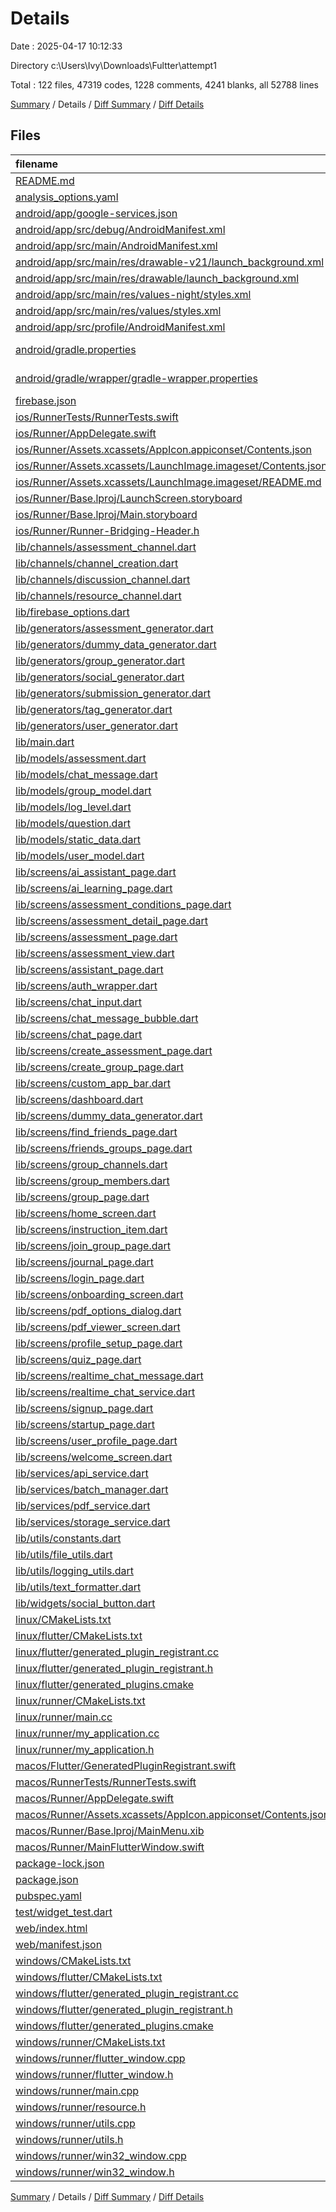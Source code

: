 # Details

Date : 2025-04-17 10:12:33

Directory c:\\Users\\Ivy\\Downloads\\Fultter\\attempt1

Total : 122 files,  47319 codes, 1228 comments, 4241 blanks, all 52788 lines

[Summary](results.md) / Details / [Diff Summary](diff.md) / [Diff Details](diff-details.md)

## Files
| filename | language | code | comment | blank | total |
| :--- | :--- | ---: | ---: | ---: | ---: |
| [README.md](/README.md) | Markdown | 22 | 0 | 12 | 34 |
| [analysis\_options.yaml](/analysis_options.yaml) | YAML | 3 | 22 | 4 | 29 |
| [android/app/google-services.json](/android/app/google-services.json) | JSON | 29 | 0 | 0 | 29 |
| [android/app/src/debug/AndroidManifest.xml](/android/app/src/debug/AndroidManifest.xml) | XML | 3 | 4 | 1 | 8 |
| [android/app/src/main/AndroidManifest.xml](/android/app/src/main/AndroidManifest.xml) | XML | 34 | 11 | 1 | 46 |
| [android/app/src/main/res/drawable-v21/launch\_background.xml](/android/app/src/main/res/drawable-v21/launch_background.xml) | XML | 4 | 7 | 2 | 13 |
| [android/app/src/main/res/drawable/launch\_background.xml](/android/app/src/main/res/drawable/launch_background.xml) | XML | 4 | 7 | 2 | 13 |
| [android/app/src/main/res/values-night/styles.xml](/android/app/src/main/res/values-night/styles.xml) | XML | 9 | 9 | 1 | 19 |
| [android/app/src/main/res/values/styles.xml](/android/app/src/main/res/values/styles.xml) | XML | 9 | 9 | 1 | 19 |
| [android/app/src/profile/AndroidManifest.xml](/android/app/src/profile/AndroidManifest.xml) | XML | 3 | 4 | 1 | 8 |
| [android/gradle.properties](/android/gradle.properties) | Java Properties | 3 | 0 | 1 | 4 |
| [android/gradle/wrapper/gradle-wrapper.properties](/android/gradle/wrapper/gradle-wrapper.properties) | Java Properties | 5 | 0 | 1 | 6 |
| [firebase.json](/firebase.json) | JSON | 41 | 0 | 1 | 42 |
| [ios/RunnerTests/RunnerTests.swift](/ios/RunnerTests/RunnerTests.swift) | Swift | 7 | 2 | 4 | 13 |
| [ios/Runner/AppDelegate.swift](/ios/Runner/AppDelegate.swift) | Swift | 12 | 0 | 2 | 14 |
| [ios/Runner/Assets.xcassets/AppIcon.appiconset/Contents.json](/ios/Runner/Assets.xcassets/AppIcon.appiconset/Contents.json) | JSON | 122 | 0 | 1 | 123 |
| [ios/Runner/Assets.xcassets/LaunchImage.imageset/Contents.json](/ios/Runner/Assets.xcassets/LaunchImage.imageset/Contents.json) | JSON | 23 | 0 | 1 | 24 |
| [ios/Runner/Assets.xcassets/LaunchImage.imageset/README.md](/ios/Runner/Assets.xcassets/LaunchImage.imageset/README.md) | Markdown | 3 | 0 | 2 | 5 |
| [ios/Runner/Base.lproj/LaunchScreen.storyboard](/ios/Runner/Base.lproj/LaunchScreen.storyboard) | XML | 36 | 1 | 1 | 38 |
| [ios/Runner/Base.lproj/Main.storyboard](/ios/Runner/Base.lproj/Main.storyboard) | XML | 25 | 1 | 1 | 27 |
| [ios/Runner/Runner-Bridging-Header.h](/ios/Runner/Runner-Bridging-Header.h) | C++ | 1 | 0 | 1 | 2 |
| [lib/channels/assessment\_channel.dart](/lib/channels/assessment_channel.dart) | Dart | 671 | 0 | 42 | 713 |
| [lib/channels/channel\_creation.dart](/lib/channels/channel_creation.dart) | Dart | 342 | 0 | 24 | 366 |
| [lib/channels/discussion\_channel.dart](/lib/channels/discussion_channel.dart) | Dart | 1,238 | 0 | 66 | 1,304 |
| [lib/channels/resource\_channel.dart](/lib/channels/resource_channel.dart) | Dart | 2,624 | 0 | 129 | 2,753 |
| [lib/firebase\_options.dart](/lib/firebase_options.dart) | Dart | 70 | 12 | 7 | 89 |
| [lib/generators/assessment\_generator.dart](/lib/generators/assessment_generator.dart) | Dart | 700 | 0 | 105 | 805 |
| [lib/generators/dummy\_data\_generator.dart](/lib/generators/dummy_data_generator.dart) | Dart | 235 | 0 | 32 | 267 |
| [lib/generators/group\_generator.dart](/lib/generators/group_generator.dart) | Dart | 368 | 0 | 61 | 429 |
| [lib/generators/social\_generator.dart](/lib/generators/social_generator.dart) | Dart | 156 | 0 | 29 | 185 |
| [lib/generators/submission\_generator.dart](/lib/generators/submission_generator.dart) | Dart | 504 | 0 | 83 | 587 |
| [lib/generators/tag\_generator.dart](/lib/generators/tag_generator.dart) | Dart | 77 | 0 | 19 | 96 |
| [lib/generators/user\_generator.dart](/lib/generators/user_generator.dart) | Dart | 235 | 0 | 48 | 283 |
| [lib/main.dart](/lib/main.dart) | Dart | 57 | 0 | 9 | 66 |
| [lib/models/assessment.dart](/lib/models/assessment.dart) | Dart | 76 | 0 | 9 | 85 |
| [lib/models/chat\_message.dart](/lib/models/chat_message.dart) | Dart | 52 | 0 | 6 | 58 |
| [lib/models/group\_model.dart](/lib/models/group_model.dart) | Dart | 186 | 0 | 26 | 212 |
| [lib/models/log\_level.dart](/lib/models/log_level.dart) | Dart | 9 | 0 | 3 | 12 |
| [lib/models/question.dart](/lib/models/question.dart) | Dart | 65 | 0 | 8 | 73 |
| [lib/models/static\_data.dart](/lib/models/static_data.dart) | Dart | 265 | 0 | 16 | 281 |
| [lib/models/user\_model.dart](/lib/models/user_model.dart) | Dart | 68 | 0 | 11 | 79 |
| [lib/screens/ai\_assistant\_page.dart](/lib/screens/ai_assistant_page.dart) | Dart | 3,483 | 0 | 260 | 3,743 |
| [lib/screens/ai\_learning\_page.dart](/lib/screens/ai_learning_page.dart) | Dart | 2,465 | 0 | 127 | 2,592 |
| [lib/screens/assessment\_conditions\_page.dart](/lib/screens/assessment_conditions_page.dart) | Dart | 1,382 | 0 | 99 | 1,481 |
| [lib/screens/assessment\_detail\_page.dart](/lib/screens/assessment_detail_page.dart) | Dart | 1,343 | 0 | 81 | 1,424 |
| [lib/screens/assessment\_page.dart](/lib/screens/assessment_page.dart) | Dart | 2,524 | 0 | 224 | 2,748 |
| [lib/screens/assessment\_view.dart](/lib/screens/assessment_view.dart) | Dart | 541 | 28 | 32 | 601 |
| [lib/screens/assistant\_page.dart](/lib/screens/assistant_page.dart) | Dart | 686 | 71 | 104 | 861 |
| [lib/screens/auth\_wrapper.dart](/lib/screens/auth_wrapper.dart) | Dart | 35 | 11 | 6 | 52 |
| [lib/screens/chat\_input.dart](/lib/screens/chat_input.dart) | Dart | 99 | 0 | 6 | 105 |
| [lib/screens/chat\_message\_bubble.dart](/lib/screens/chat_message_bubble.dart) | Dart | 94 | 0 | 6 | 100 |
| [lib/screens/chat\_page.dart](/lib/screens/chat_page.dart) | Dart | 844 | 0 | 71 | 915 |
| [lib/screens/create\_assessment\_page.dart](/lib/screens/create_assessment_page.dart) | Dart | 2,746 | 137 | 202 | 3,085 |
| [lib/screens/create\_group\_page.dart](/lib/screens/create_group_page.dart) | Dart | 487 | 32 | 47 | 566 |
| [lib/screens/custom\_app\_bar.dart](/lib/screens/custom_app_bar.dart) | Dart | 117 | 14 | 15 | 146 |
| [lib/screens/dashboard.dart](/lib/screens/dashboard.dart) | Dart | 864 | 0 | 41 | 905 |
| [lib/screens/dummy\_data\_generator.dart](/lib/screens/dummy_data_generator.dart) | Dart | 2,555 | 266 | 387 | 3,208 |
| [lib/screens/find\_friends\_page.dart](/lib/screens/find_friends_page.dart) | Dart | 1,086 | 111 | 108 | 1,305 |
| [lib/screens/friends\_groups\_page.dart](/lib/screens/friends_groups_page.dart) | Dart | 1,623 | 0 | 117 | 1,740 |
| [lib/screens/group\_channels.dart](/lib/screens/group_channels.dart) | Dart | 633 | 12 | 43 | 688 |
| [lib/screens/group\_members.dart](/lib/screens/group_members.dart) | Dart | 1,317 | 26 | 69 | 1,412 |
| [lib/screens/group\_page.dart](/lib/screens/group_page.dart) | Dart | 582 | 26 | 29 | 637 |
| [lib/screens/home\_screen.dart](/lib/screens/home_screen.dart) | Dart | 1,079 | 0 | 80 | 1,159 |
| [lib/screens/instruction\_item.dart](/lib/screens/instruction_item.dart) | Dart | 55 | 0 | 4 | 59 |
| [lib/screens/join\_group\_page.dart](/lib/screens/join_group_page.dart) | Dart | 782 | 0 | 75 | 857 |
| [lib/screens/journal\_page.dart](/lib/screens/journal_page.dart) | Dart | 550 | 0 | 15 | 565 |
| [lib/screens/login\_page.dart](/lib/screens/login_page.dart) | Dart | 681 | 0 | 58 | 739 |
| [lib/screens/onboarding\_screen.dart](/lib/screens/onboarding_screen.dart) | Dart | 210 | 0 | 7 | 217 |
| [lib/screens/pdf\_options\_dialog.dart](/lib/screens/pdf_options_dialog.dart) | Dart | 821 | 0 | 15 | 836 |
| [lib/screens/pdf\_viewer\_screen.dart](/lib/screens/pdf_viewer_screen.dart) | Dart | 152 | 7 | 14 | 173 |
| [lib/screens/profile\_setup\_page.dart](/lib/screens/profile_setup_page.dart) | Dart | 1,340 | 67 | 95 | 1,502 |
| [lib/screens/quiz\_page.dart](/lib/screens/quiz_page.dart) | Dart | 1,703 | 0 | 103 | 1,806 |
| [lib/screens/realtime\_chat\_message.dart](/lib/screens/realtime_chat_message.dart) | Dart | 65 | 7 | 9 | 81 |
| [lib/screens/realtime\_chat\_service.dart](/lib/screens/realtime_chat_service.dart) | Dart | 294 | 40 | 57 | 391 |
| [lib/screens/signup\_page.dart](/lib/screens/signup_page.dart) | Dart | 690 | 46 | 65 | 801 |
| [lib/screens/startup\_page.dart](/lib/screens/startup_page.dart) | Dart | 182 | 16 | 20 | 218 |
| [lib/screens/user\_profile\_page.dart](/lib/screens/user_profile_page.dart) | Dart | 1,421 | 0 | 172 | 1,593 |
| [lib/screens/welcome\_screen.dart](/lib/screens/welcome_screen.dart) | Dart | 422 | 0 | 16 | 438 |
| [lib/services/api\_service.dart](/lib/services/api_service.dart) | Dart | 561 | 0 | 119 | 680 |
| [lib/services/batch\_manager.dart](/lib/services/batch_manager.dart) | Dart | 98 | 0 | 18 | 116 |
| [lib/services/pdf\_service.dart](/lib/services/pdf_service.dart) | Dart | 80 | 0 | 20 | 100 |
| [lib/services/storage\_service.dart](/lib/services/storage_service.dart) | Dart | 203 | 0 | 29 | 232 |
| [lib/utils/constants.dart](/lib/utils/constants.dart) | Dart | 49 | 0 | 9 | 58 |
| [lib/utils/file\_utils.dart](/lib/utils/file_utils.dart) | Dart | 42 | 0 | 9 | 51 |
| [lib/utils/logging\_utils.dart](/lib/utils/logging_utils.dart) | Dart | 53 | 0 | 17 | 70 |
| [lib/utils/text\_formatter.dart](/lib/utils/text_formatter.dart) | Dart | 181 | 0 | 25 | 206 |
| [lib/widgets/social\_button.dart](/lib/widgets/social_button.dart) | Dart | 50 | 0 | 4 | 54 |
| [linux/CMakeLists.txt](/linux/CMakeLists.txt) | CMake | 104 | 0 | 25 | 129 |
| [linux/flutter/CMakeLists.txt](/linux/flutter/CMakeLists.txt) | CMake | 79 | 0 | 10 | 89 |
| [linux/flutter/generated\_plugin\_registrant.cc](/linux/flutter/generated_plugin_registrant.cc) | C++ | 15 | 4 | 5 | 24 |
| [linux/flutter/generated\_plugin\_registrant.h](/linux/flutter/generated_plugin_registrant.h) | C++ | 5 | 5 | 6 | 16 |
| [linux/flutter/generated\_plugins.cmake](/linux/flutter/generated_plugins.cmake) | CMake | 21 | 0 | 6 | 27 |
| [linux/runner/CMakeLists.txt](/linux/runner/CMakeLists.txt) | CMake | 21 | 0 | 6 | 27 |
| [linux/runner/main.cc](/linux/runner/main.cc) | C++ | 5 | 0 | 2 | 7 |
| [linux/runner/my\_application.cc](/linux/runner/my_application.cc) | C++ | 83 | 21 | 27 | 131 |
| [linux/runner/my\_application.h](/linux/runner/my_application.h) | C++ | 7 | 7 | 5 | 19 |
| [macos/Flutter/GeneratedPluginRegistrant.swift](/macos/Flutter/GeneratedPluginRegistrant.swift) | Swift | 32 | 3 | 4 | 39 |
| [macos/RunnerTests/RunnerTests.swift](/macos/RunnerTests/RunnerTests.swift) | Swift | 7 | 2 | 4 | 13 |
| [macos/Runner/AppDelegate.swift](/macos/Runner/AppDelegate.swift) | Swift | 11 | 0 | 3 | 14 |
| [macos/Runner/Assets.xcassets/AppIcon.appiconset/Contents.json](/macos/Runner/Assets.xcassets/AppIcon.appiconset/Contents.json) | JSON | 68 | 0 | 1 | 69 |
| [macos/Runner/Base.lproj/MainMenu.xib](/macos/Runner/Base.lproj/MainMenu.xib) | XML | 343 | 0 | 1 | 344 |
| [macos/Runner/MainFlutterWindow.swift](/macos/Runner/MainFlutterWindow.swift) | Swift | 12 | 0 | 4 | 16 |
| [package-lock.json](/package-lock.json) | JSON | 6 | 0 | 1 | 7 |
| [package.json](/package.json) | JSON | 1 | 0 | 1 | 2 |
| [pubspec.yaml](/pubspec.yaml) | YAML | 58 | 61 | 26 | 145 |
| [test/widget\_test.dart](/test/widget_test.dart) | Dart | 14 | 10 | 7 | 31 |
| [web/index.html](/web/index.html) | HTML | 19 | 15 | 5 | 39 |
| [web/manifest.json](/web/manifest.json) | JSON | 35 | 0 | 1 | 36 |
| [windows/CMakeLists.txt](/windows/CMakeLists.txt) | CMake | 89 | 0 | 20 | 109 |
| [windows/flutter/CMakeLists.txt](/windows/flutter/CMakeLists.txt) | CMake | 98 | 0 | 12 | 110 |
| [windows/flutter/generated\_plugin\_registrant.cc](/windows/flutter/generated_plugin_registrant.cc) | C++ | 27 | 4 | 5 | 36 |
| [windows/flutter/generated\_plugin\_registrant.h](/windows/flutter/generated_plugin_registrant.h) | C++ | 5 | 5 | 6 | 16 |
| [windows/flutter/generated\_plugins.cmake](/windows/flutter/generated_plugins.cmake) | CMake | 26 | 0 | 6 | 32 |
| [windows/runner/CMakeLists.txt](/windows/runner/CMakeLists.txt) | CMake | 34 | 0 | 7 | 41 |
| [windows/runner/flutter\_window.cpp](/windows/runner/flutter_window.cpp) | C++ | 49 | 7 | 16 | 72 |
| [windows/runner/flutter\_window.h](/windows/runner/flutter_window.h) | C++ | 20 | 5 | 9 | 34 |
| [windows/runner/main.cpp](/windows/runner/main.cpp) | C++ | 30 | 4 | 10 | 44 |
| [windows/runner/resource.h](/windows/runner/resource.h) | C++ | 9 | 6 | 2 | 17 |
| [windows/runner/utils.cpp](/windows/runner/utils.cpp) | C++ | 54 | 2 | 10 | 66 |
| [windows/runner/utils.h](/windows/runner/utils.h) | C++ | 8 | 6 | 6 | 20 |
| [windows/runner/win32\_window.cpp](/windows/runner/win32_window.cpp) | C++ | 210 | 24 | 55 | 289 |
| [windows/runner/win32\_window.h](/windows/runner/win32_window.h) | C++ | 48 | 31 | 24 | 103 |

[Summary](results.md) / Details / [Diff Summary](diff.md) / [Diff Details](diff-details.md)